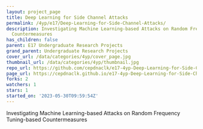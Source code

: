 ```yaml
---
layout: project_page
title: Deep Learning for Side Channel Attacks
permalink: /4yp/e17/Deep-Learning-for-Side-Channel-Attacks/
description: Investigating Machine Learning-based Attacks on Random Frequency Tuning-based
  Countermeasures
has_children: false
parent: E17 Undergraduate Research Projects
grand_parent: Undergraduate Research Projects
cover_url: /data/categories/4yp/cover_page.jpg
thumbnail_url: /data/categories/4yp/thumbnail.jpg
repo_url: https://github.com/cepdnaclk/e17-4yp-Deep-Learning-for-Side-Channel-Attacks
page_url: https://cepdnaclk.github.io/e17-4yp-Deep-Learning-for-Side-Channel-Attacks
forks: 2
watchers: 1
stars: 1
started_on: '2023-05-30T09:59:54Z'
---
```


Investigating Machine Learning-based Attacks on Random Frequency Tuning-based Countermeasures